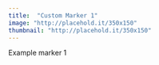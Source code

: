 ```yaml
---
title:  "Custom Marker 1"
image: "http://placehold.it/350x150"
thumbnail: "http://placehold.it/350x150"
---
```

Example marker 1
